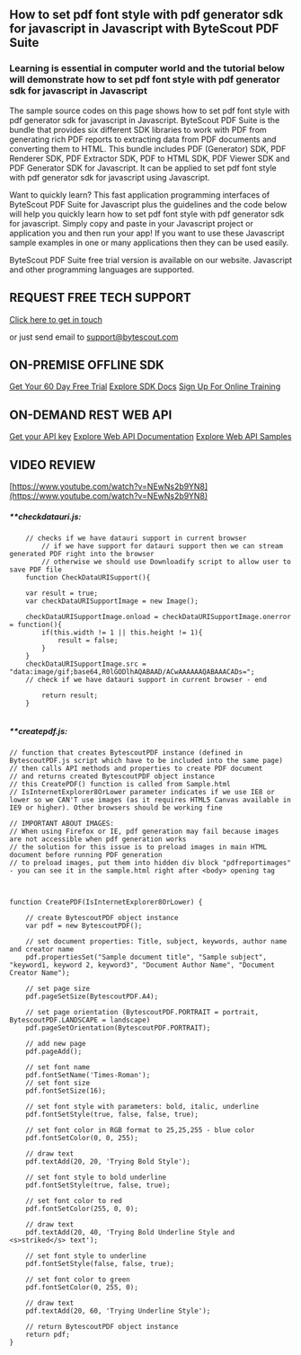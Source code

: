 ## How to set pdf font style with pdf generator sdk for javascript in Javascript with ByteScout PDF Suite

### Learning is essential in computer world and the tutorial below will demonstrate how to set pdf font style with pdf generator sdk for javascript in Javascript

The sample source codes on this page shows how to set pdf font style with pdf generator sdk for javascript in Javascript. ByteScout PDF Suite is the bundle that provides six different SDK libraries to work with PDF from generating rich PDF reports to extracting data from PDF documents and converting them to HTML. This bundle includes PDF (Generator) SDK, PDF Renderer SDK, PDF Extractor SDK, PDF to HTML SDK, PDF Viewer SDK and PDF Generator SDK for Javascript. It can be applied to set pdf font style with pdf generator sdk for javascript using Javascript.

Want to quickly learn? This fast application programming interfaces of ByteScout PDF Suite for Javascript plus the guidelines and the code below will help you quickly learn how to set pdf font style with pdf generator sdk for javascript.  Simply copy and paste in your Javascript project or application you and then run your app! If you want to use these Javascript sample examples in one or many applications then they can be used easily.

ByteScout PDF Suite free trial version is available on our website. Javascript and other programming languages are supported.

## REQUEST FREE TECH SUPPORT

[Click here to get in touch](https://bytescout.zendesk.com/hc/en-us/requests/new?subject=ByteScout%20PDF%20Suite%20Question)

or just send email to [support@bytescout.com](mailto:support@bytescout.com?subject=ByteScout%20PDF%20Suite%20Question) 

## ON-PREMISE OFFLINE SDK 

[Get Your 60 Day Free Trial](https://bytescout.com/download/web-installer?utm_source=github-readme)
[Explore SDK Docs](https://bytescout.com/documentation/index.html?utm_source=github-readme)
[Sign Up For Online Training](https://academy.bytescout.com/)


## ON-DEMAND REST WEB API

[Get your API key](https://pdf.co/documentation/api?utm_source=github-readme)
[Explore Web API Documentation](https://pdf.co/documentation/api?utm_source=github-readme)
[Explore Web API Samples](https://github.com/bytescout/ByteScout-SDK-SourceCode/tree/master/PDF.co%20Web%20API)

## VIDEO REVIEW

[https://www.youtube.com/watch?v=NEwNs2b9YN8](https://www.youtube.com/watch?v=NEwNs2b9YN8)




<!-- code block begin -->

##### ****checkdatauri.js:**
    
```
	// checks if we have datauri support in current browser
        // if we have support for datauri support then we can stream generated PDF right into the browser
        // otherwise we should use Downloadify script to allow user to save PDF file
	function CheckDataURISupport(){

	var result = true;
	var checkDataURISupportImage = new Image();

	checkDataURISupportImage.onload = checkDataURISupportImage.onerror = function(){
		if(this.width != 1 || this.height != 1){
			result = false;
		}
	}
	checkDataURISupportImage.src = "data:image/gif;base64,R0lGODlhAQABAAD/ACwAAAAAAQABAAACADs=";
	// check if we have datauri support in current browser - end

		return result;
	}


```

<!-- code block end -->    

<!-- code block begin -->

##### ****createpdf.js:**
    
```
// function that creates BytescoutPDF instance (defined in BytescoutPDF.js script which have to be included into the same page)
// then calls API methods and properties to create PDF document
// and returns created BytescoutPDF object instance
// this CreatePDF() function is called from Sample.html
// IsInternetExplorer8OrLower parameter indicates if we use IE8 or lower so we CAN'T use images (as it requires HTML5 Canvas available in IE9 or higher). Other browsers should be working fine

// IMPORTANT ABOUT IMAGES: 
// When using Firefox or IE, pdf generation may fail because images are not accessible when pdf generation works
// the solution for this issue is to preload images in main HTML document before running PDF generation
// to preload images, put them into hidden div block "pdfreportimages" - you can see it in the sample.html right after <body> opening tag



function CreatePDF(IsInternetExplorer8OrLower) {

    // create BytescoutPDF object instance
    var pdf = new BytescoutPDF();

    // set document properties: Title, subject, keywords, author name and creator name
    pdf.propertiesSet("Sample document title", "Sample subject", "keyword1, keyword 2, keyword3", "Document Author Name", "Document Creator Name");

    // set page size
    pdf.pageSetSize(BytescoutPDF.A4);

    // set page orientation (BytescoutPDF.PORTRAIT = portrait, BytescoutPDF.LANDSCAPE = landscape)
    pdf.pageSetOrientation(BytescoutPDF.PORTRAIT);

    // add new page
    pdf.pageAdd();

    // set font name
    pdf.fontSetName('Times-Roman');
    // set font size
    pdf.fontSetSize(16);

    // set font style with parameters: bold, italic, underline
    pdf.fontSetStyle(true, false, false, true);

    // set font color in RGB format to 25,25,255 - blue color
    pdf.fontSetColor(0, 0, 255);

    // draw text
    pdf.textAdd(20, 20, 'Trying Bold Style');

    // set font style to bold underline
    pdf.fontSetStyle(true, false, true);

    // set font color to red
    pdf.fontSetColor(255, 0, 0);

    // draw text
    pdf.textAdd(20, 40, 'Trying Bold Underline Style and <s>striked</s> text');

    // set font style to underline
    pdf.fontSetStyle(false, false, true);

    // set font color to green
    pdf.fontSetColor(0, 255, 0);

    // draw text
    pdf.textAdd(20, 60, 'Trying Underline Style');

    // return BytescoutPDF object instance
    return pdf;
}


```

<!-- code block end -->